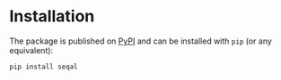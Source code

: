 # Installation

The package is published on [PyPI](https://pypi.org/project/deezer-python/)
and can be installed with `pip` (or any equivalent):

```bash
pip install seqal
```
